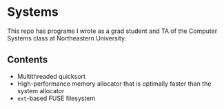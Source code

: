 # Systems

This repo has programs I wrote as a grad student and TA of the Computer Systems class at Northeastern University.

## Contents

- Multithreaded quicksort
- High-performance memory allocator that is optimally faster than the system allocator
- `ext`-based FUSE filesystem